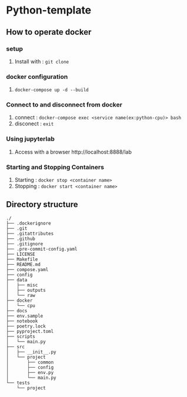 # Python-template

## How to operate docker
### setup
1. Install with : `git clone`
### docker configuration
1. `docker-compose up -d --build`
### Connect to and disconnect from docker
1. connect : `docker-compose exec <service name(ex:python-cpu)> bash`
2. disconect : `exit`
### Using jupyterlab
1. Access with a browser http://localhost:8888/lab
### Starting and Stopping Containers
1. Starting : `docker stop <container name>`
2. Stopping : `docker start <container name>`

## Directory structure
```text
./
├── .dockerignore
├── .git
├── .gitattributes
├── .github
├── .gitignore
├── .pre-commit-config.yaml
├── LICENSE
├── Makefile
├── README.md
├── compose.yaml
├── config
├── data
│   ├── misc
│   ├── outputs
│   └── raw
├── docker
│   └── cpu
├── docs
├── env.sample
├── notebook
├── poetry.lock
├── pyproject.toml
├── scripts
│   └── main.py
├── src
│   ├── __init__.py
│   └── project
│       ├── common
│       ├── config
│       ├── env.py
│       └── main.py
└── tests
    └── project
```
